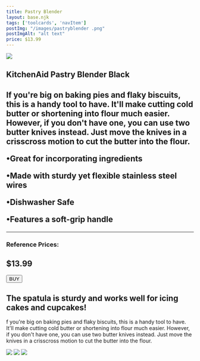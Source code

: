 ```yaml
---
title: Pastry Blender
layout: base.njk
tags: ['toolcards', 'navItem']
postImg: "/images/pastryblender .png"
postImgAlt: "alt text"
price: $13.99 
---
```

<section class="tool_container">
       <img src ="/images/blender.jpg">
      <div class="text">
        <h1>KitchenAid Pastry Blender Black<h1>
        <p>If you're big on baking pies and flaky biscuits, this is a handy tool to have. It'll make cutting cold butter or shortening into flour much easier. However, if you don't have one, you can use two butter knives instead. Just move the knives in a crisscross motion to cut the butter into the flour.</p>
        <p>•Great for incorporating ingredients</p>
        <p>•Made with sturdy yet flexible stainless steel wires</p>
        <p>•Dishwasher Safe</p>
        <p>•Features a soft-grip handle</p>
        <hr />
        <!--  need add colors in the checked css-->
        <span class="fa fa-star checked"></span>
        <span class="fa fa-star checked"></span>
        <span class="fa fa-star checked"></span>
        <span class="fa fa-star"></span>
        <span class="fa fa-star"></span>
       <h3>Reference Prices: <h2>$13.99</h2> </h3> 
        <form method="get" action="https://www.target.com/p/kitchenaid-pastry-blender-black/-/A-76341870?clkid=47344217N5c5711ecafcbe38b231e87cf&lnm=81938&afid=Time%20Inc.&ref=tgt_adv_xasd0002"><button type ="submit">BUY</button></form>
      </div>
        </section>
    <!-- content-->
    <div class="toolbody">
        <div class="bodycontext">
         <h2>The spatula is sturdy and works well for icing cakes and cupcakes! </h2>
        <p>f you're big on baking pies and flaky biscuits, this is a handy tool to have. It'll make cutting cold butter or shortening into flour much easier. However, if you don't have one, you can use two butter knives instead. Just move the knives in a crisscross motion to cut the butter into the flour.</p>
        </div>
        <div class="bodyimg">
         <img src ="https://place-hold.it/400x400.jpg">
          <img src ="https://place-hold.it/400x400.jpg"> 
          <img src ="https://place-hold.it/400x400.jpg"> 
        </div>
      </div>




